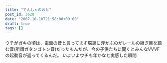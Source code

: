 ```yaml
---
title: "でんしゃのおと"
post_id: 3620
date: "2007-10-10T21:58:00+09:00"
draft: true
tags: []
---
```



ウチがガキの頃は、電車の音と言ってまず脳裏に浮かぶのがレールの継ぎ目を踏む音(所謂ガタンゴトン音)だったもんだが、今の子供たちに聞くとみんなVVVFの起動音が返ってくるんだ。 いよいよウチも年かなと実感した瞬間
